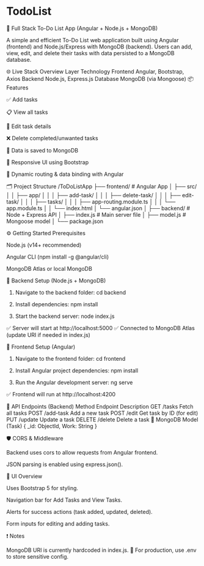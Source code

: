 # TodoList
📝 Full Stack To-Do List App (Angular + Node.js + MongoDB)

A simple and efficient To-Do List web application built using Angular (frontend) and Node.js/Express with MongoDB (backend). Users can add, view, edit, and delete their tasks with data persisted to a MongoDB database.

🌐 Live Stack Overview
Layer	Technology
Frontend	Angular, Bootstrap, Axios
Backend	Node.js, Express.js
Database	MongoDB (via Mongoose)
📦 Features

✅ Add tasks

📋 View all tasks

📝 Edit task details

❌ Delete completed/unwanted tasks

💾 Data is saved to MongoDB

📱 Responsive UI using Bootstrap

🔁 Dynamic routing & data binding with Angular

🗂️ Project Structure
/ToDoListApp
├── frontend/               # Angular App
│   ├── src/
│   │   ├── app/
│   │   │   ├── add-task/
│   │   │   ├── delete-task/
│   │   │   ├── edit-task/
│   │   │   ├── tasks/
│   │   │   ├── app-routing.module.ts
│   │   │   └── app.module.ts
│   │   └── index.html
│   └── angular.json
│
├── backend/                # Node + Express API
│   ├── index.js            # Main server file
│   ├── model.js            # Mongoose model
│   └── package.json

⚙️ Getting Started
Prerequisites

Node.js (v14+ recommended)

Angular CLI (npm install -g @angular/cli)

MongoDB Atlas or local MongoDB

🧩 Backend Setup (Node.js + MongoDB)
1. Navigate to the backend folder:
cd backend

2. Install dependencies:
npm install

3. Start the backend server:
node index.js


✅ Server will start at http://localhost:5000
✅ Connected to MongoDB Atlas (update URI if needed in index.js)

🧩 Frontend Setup (Angular)
1. Navigate to the frontend folder:
cd frontend

2. Install Angular project dependencies:
npm install

3. Run the Angular development server:
ng serve


✅ Frontend will run at http://localhost:4200

🔗 API Endpoints (Backend)
Method	Endpoint	Description
GET	/tasks	Fetch all tasks
POST	/add-task	Add a new task
POST	/edit	Get task by ID (for edit)
PUT	/update	Update a task
DELETE	/delete	Delete a task
🧠 MongoDB Model (Task)
{
  _id: ObjectId,
  Work: String
}

🛡️ CORS & Middleware

Backend uses cors to allow requests from Angular frontend.

JSON parsing is enabled using express.json().

🎨 UI Overview

Uses Bootstrap 5 for styling.

Navigation bar for Add Tasks and View Tasks.

Alerts for success actions (task added, updated, deleted).

Form inputs for editing and adding tasks.

❗ Notes

MongoDB URI is currently hardcoded in index.js.
🔐 For production, use .env to store sensitive config.
